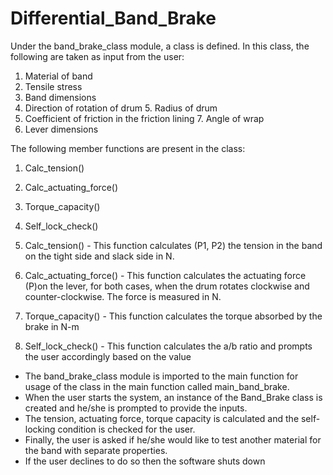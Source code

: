 # Differential_Band_Brake
Under the band_brake_class module, a class is defined. In this class, the following are taken as input from the user:
1. Material of band
2. Tensile stress
3. Band dimensions
4. Direction of rotation of drum 5. Radius of drum
6. Coefficient of friction in the friction lining 7. Angle of wrap
8. Lever dimensions


The following member functions are present in the class:
1. Calc_tension()
2. Calc_actuating_force()
3. Torque_capacity()
4. Self_lock_check()

1. Calc_tension() - This function calculates (P1, P2) the tension in the band on the tight side and slack side in N.
2. Calc_actuating_force() - This function calculates the actuating force (P)on the lever, for both cases, when the drum rotates clockwise and counter-clockwise. The force is measured in N.
3. Torque_capacity() - This function calculates the torque absorbed by the brake in N-m
4. Self_lock_check() - This function calculates the a/b ratio and prompts the user accordingly based on the value

- The band_brake_class module is imported to the main function for usage of the class in the main function called main_band_brake.
- When the user starts the system, an instance of the Band_Brake class is created and he/she is prompted to provide the inputs.
- The tension, actuating force, torque capacity is calculated and the self-locking condition is checked for the user.
- Finally, the user is asked if he/she would like to test another material for the band with separate properties.
- If the user declines to do so then the software shuts down
